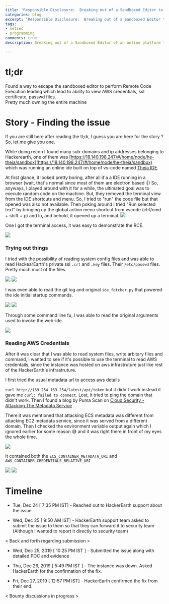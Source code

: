 ```yaml
---
title: 'Responsible Disclosure:  Breaking out of a Sandboxed Editor to perform RCE'
categories: blog
excerpt: 'Responsible Disclosure:  Breaking out of a Sandboxed Editor to perform RCE'
tags:
- netsec
- programming
comments: true
description: Breaking out of a Sandboxed Editor of an online platform to perform RCE.

---
```

# tl;dr

Found a way to escape the sandboxed editor to perform Remote Code Execution leading which lead to ability to view AWS credentials, ssl certificate, passwd files.  
Pretty much owning the entire machine

# Story - Finding the issue

If you are still here after reading the tl;dr, I guess you are here for the story ?  
So, let me give you one.

While doing recon I found many sub-domains and ip addresses belonging to Hackerearth, one of them was [https://18.140.198.247/#/home/node/he-theia/sandbox](https://18.140.198.247/#/home/node/he-theia/sandbox) which was running an online ide built on top of vs-code named  [Theia IDE](https://theia-ide.org/ "https://theia-ide.org/").

At first glance, it looked pretty boring, after all it'a a IDE running in a browser (wait, that's normal since most of them are electron based :|) So, anyways, I played around with it for a while, the ultimated goal was to execute random code on the machine. But, they removed the terminal view from the IDE shortcuts and menu. So, I tried to "run" the code file but that opened was also not available. Then poking around I tried "Run selected text" by bringing up the global action menu shortcut from vscode (ctrl/cmd + shift + p) and lo, and behold, it opened up a terminal.
<img src="/images/disclosure-hackerearth/run_selected_text_prompt.png">

One I got the terminal access, it was easy to demonstrate the RCE.

<img src="/images/disclosure-hackerearth/terminal_prompt.png">


### Trying out things

I tried with the possibility of reading system config files and was able to read HackearEarth's private ssl `.crt` and `.key` files. Their `/etc/passwd` files. Pretty much most of the files. 

<img src="/images/disclosure-hackerearth/ssl_certificates.png">

<img src="/images/disclosure-hackerearth/ssl_private_key.png">


I was even able to read the git log and original `ide_fetcher.py` that powered the ide initial startup commands.

<img src="/images/disclosure-hackerearth/git_config.png">

<img src="/images/disclosure-hackerearth/git_log.png">


Through some command line fu, I was able to read the original arguments used to invoke the web-ide.

<img src="/images/disclosure-hackerearth/command_line_arguments.png">





### Reading AWS Credentials
After it was clear that I was able to read system files, write arbitary files and command, I wanted to see if it's possible to use the terminal to read AWS credentails, since the instance was hosted on aws infrastruture just like rest of the HackerEarth's infrastruture.

I first tried the usual metadata url to access aws details 

`curl http://169.254.169.254/latest/api/token` but it didn't work instead it gave me `curl: failed to connect`.
Lost, it tried to ping the domain that didn't work. Then I found a blog by Puma Scan on [Cloud Security - Attacking The Metadata Service](https://pumascan.com/resources/cloud-security-instance-metadata/)

There it was mentioned that attacking ECS metadata was different from attacking EC2 metadata service, since it was served from a different domain. 
Then I checked the environment variable output again which I ignored earlier for some reason :sweat_smile: and it was right there in front of my eyes the whole time. 

<img src="/images/disclosure-hackerearth/env_output.png">

It contained both the `ECS_CONTAINER_METADATA_URI` and `AWS_CONTAINER_CREDENTIALS_RELATIVE_URI`


<img src="/images/disclosure-hackerearth/aws_metadata.png">


<img src="/images/disclosure-hackerearth/aws_creds.png">


# Timeline 

* Tue, Dec 24 [ 7:35 PM IST] - Reached out to HackerEarth support about the issue

* Wed, Dec 25 [ 9:50 AM IST] - HackerEarth support team asked to submit the issue to them so that they can forward it to security team (Although I wanted to report it directly to security team)

< Back and forth regarding submission >

* Wed, Dec 25, 2019 [ 10:25 PM IST ] - Submitted the issue along with detailed POC and evidence

* Thu, Dec 26, 2019 [ 5:49 PM IST ] - The instance was down. Asked HackerEarth for the confirmation of the fix. 

* Fri, Dec 27, 2019 [ 12:57 PM IST] - HackerEarth confirmed the fix from their end. 

< Bounty discussions in progress >
